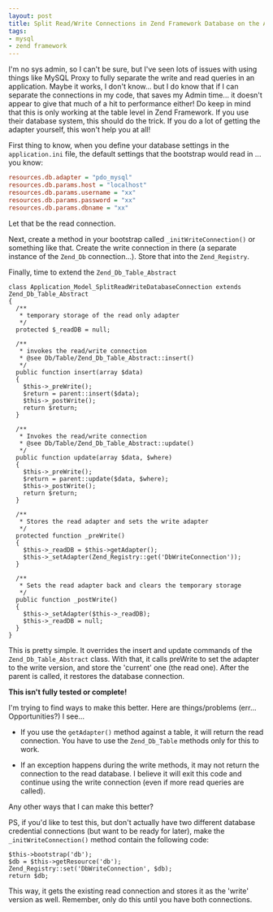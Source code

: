 ```yaml
---
layout: post
title: Split Read/Write Connections in Zend Framework Database on the Application Level
tags:
- mysql
- zend framework
---
```

I'm no sys admin, so I can't be sure, but I've seen lots of issues with using things like MySQL Proxy to fully separate the write and read queries in an application.  Maybe it works, I don't know... but I do know that if I can separate the connections in my code, that saves my Admin time... it doesn't appear to give that much of a hit to performance either!  Do keep in mind that this is only working at the table level in Zend Framework.  If you use their database system, this should do the trick.  If you do a lot of getting the adapter yourself, this won't help you at all!

First thing to know, when you define your database settings in the `application.ini` file, the default settings that the bootstrap would read in ... you know: 
    
```ini
resources.db.adapter = "pdo_mysql"
resources.db.params.host = "localhost"
resources.db.params.username = "xx"
resources.db.params.password = "xx"
resources.db.params.dbname = "xx"
```

Let that be the read connection.

Next, create a method in your bootstrap called `_initWriteConnection()` or something like that.  Create the write connection in there (a separate instance of the `Zend_Db` connection...).  Store that into the `Zend_Registry`.

Finally, time to extend the `Zend_Db_Table_Abstract`

```php?start_inline=1
class Application_Model_SplitReadWriteDatabaseConnection extends Zend_Db_Table_Abstract
{
  /**
   * temporary storage of the read only adapter
   */
  protected $_readDB = null;
    
  /**
   * invokes the read/write connection
   * @see Db/Table/Zend_Db_Table_Abstract::insert()
   */
  public function insert(array $data)
  {
    $this->_preWrite();
    $return = parent::insert($data);
    $this->_postWrite();
    return $return;
  }
    
  /**
   * Invokes the read/write connection
   * @see Db/Table/Zend_Db_Table_Abstract::update()
   */
  public function update(array $data, $where)
  {
    $this->_preWrite();
    $return = parent::update($data, $where);
    $this->_postWrite();
    return $return;
  }
    
  /**
   * Stores the read adapter and sets the write adapter
   */
  protected function _preWrite()
  {
    $this->_readDB = $this->getAdapter();
    $this->_setAdapter(Zend_Registry::get('DbWriteConnection'));
  }
    
  /**
   * Sets the read adapter back and clears the temporary storage
   */
  public function _postWrite()
  {
    $this->_setAdapter($this->_readDB);
    $this->_readDB = null;
  }
}
```

This is pretty simple.  It overrides the insert and update commands of the `Zend_Db_Table_Abstract` class.  With that, it calls preWrite to set the adapter to the write version, and store the 'current' one (the read one).  After the parent is called, it restores the database connection.

**This isn't fully tested or complete!**

I'm trying to find ways to make this better.  Here are things/problems (err... Opportunities?) I see...

  * If you use the `getAdapter()` method against a table, it will return the read connection.  You have to use the `Zend_Db_Table` methods only for this to work.

  * If an exception happens during the write methods, it may not return the connection to the read database.  I believe it will exit this code and continue using the write connection (even if more read queries are called).

Any other ways that I can make this better?

PS, if you'd like to test this, but don't actually have two different database credential connections (but want to be ready for later), make the `_initWriteConnection()` method contain the following code:

```php?start_inline=1
$this->bootstrap('db');
$db = $this->getResource('db');
Zend_Registry::set('DbWriteConnection', $db);
return $db;
```

This way, it gets the existing read connection and stores it as the 'write' version as well.  Remember, only do this until you have both connections.
